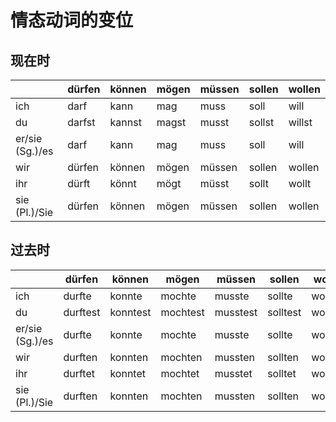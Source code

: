 # 情态动词的变位

## 现在时

|                 | dürfen | können | mögen | müssen | sollen | wollen |
| --------------- | ------ | ------ | ----- | ------ | ------ | ------ |
| ich             | darf   | kann   | mag   | muss   | soll   | will   |
| du              | darfst | kannst | magst | musst  | sollst | willst |
| er/sie (Sg.)/es | darf   | kann   | mag   | muss   | soll   | will   |
| wir             | dürfen | können | mögen | müssen | sollen | wollen |
| ihr             | dürft  | könnt  | mögt  | müsst  | sollt  | wollt  |
| sie (Pl.)/Sie   | dürfen | können | mögen | müssen | sollen | wollen |

## 过去时

|                 | dürfen   | können   | mögen    | müssen   | sollen   | wollen   |
| --------------- | -------- | -------- | -------- | -------- | -------- | -------- |
| ich             | durfte   | konnte   | mochte   | musste   | sollte   | wollte   |
| du              | durftest | konntest | mochtest | musstest | solltest | wolltest |
| er/sie (Sg.)/es | durfte   | konnte   | mochte   | musste   | sollte   | wollte   |
| wir             | durften  | konnten  | mochten  | mussten  | sollten  | wollten  |
| ihr             | durftet  | konntet  | mochtet  | musstet  | solltet  | wolltet  |
| sie (Pl.)/Sie   | durften  | konnten  | mochten  | mussten  | sollten  | wollten  |
